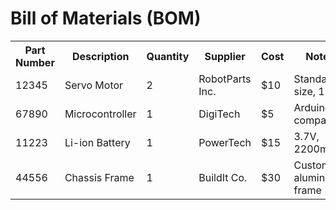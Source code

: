 # Bill of Materials (BOM)

<table>
  <tr>
    <th>Part Number</th>
    <th>Description</th>
    <th>Quantity</th>
    <th>Supplier</th>
    <th>Cost</th>
    <th>Notes</th>
  </tr>
  <tr>
    <td>12345</td>
    <td>Servo Motor</td>
    <td>2</td>
    <td>RobotParts Inc.</td>
    <td>$10</td>
    <td>Standard size, 12V</td>
  </tr>
  <tr>
    <td>67890</td>
    <td>Microcontroller</td>
    <td>1</td>
    <td>DigiTech</td>
    <td>$5</td>
    <td>Arduino compatible</td>
  </tr>
  <tr>
    <td>11223</td>
    <td>Li-ion Battery</td>
    <td>1</td>
    <td>PowerTech</td>
    <td>$15</td>
    <td>3.7V, 2200mAh</td>
  </tr>
  <tr>
    <td>44556</td>
    <td>Chassis Frame</td>
    <td>1</td>
    <td>BuildIt Co.</td>
    <td>$30</td>
    <td>Custom aluminum frame</td>
  </tr>
</table>

